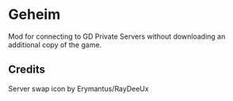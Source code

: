 # Geheim
Mod for connecting to GD Private Servers without downloading an additional copy of the game.

## Credits
Server swap icon by Erymantus/RayDeeUx
